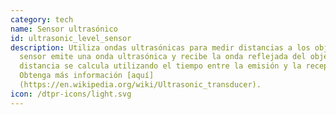 ```yaml
---
category: tech
name: Sensor ultrasónico
id: ultrasonic_level_sensor
description: Utiliza ondas ultrasónicas para medir distancias a los objetos. El
  sensor emite una onda ultrasónica y recibe la onda reflejada del objeto. La
  distancia se calcula utilizando el tiempo entre la emisión y la recepción.
  Obtenga más información [aquí]
  (https://en.wikipedia.org/wiki/Ultrasonic_transducer).
icon: /dtpr-icons/light.svg
---
```

